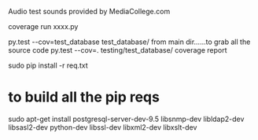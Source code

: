 Audio test sounds provided by MediaCollege.com

coverage run xxxx.py

py.test --cov=test_database test_database/
from main dir......to grab all the source code
py.test --cov=. testing/test_database/
coverage report



sudo pip install -r req.txt

# to build all the pip reqs
sudo apt-get install postgresql-server-dev-9.5 libsnmp-dev libldap2-dev libsasl2-dev python-dev libssl-dev libxml2-dev libxslt-dev
